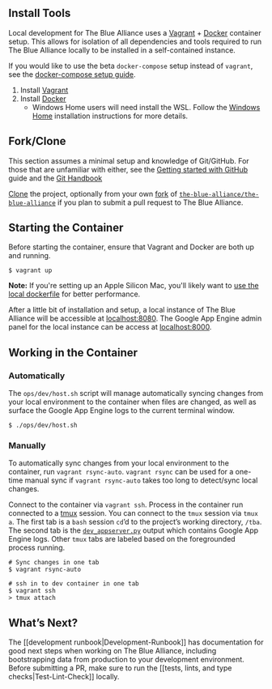 ## Install Tools
Local development for The Blue Alliance uses a [Vagrant](https://www.vagrantup.com/) + [Docker](https://www.docker.com/) container setup. This allows for isolation of all dependencies and tools required to run The Blue Alliance locally to be installed in a self-contained instance.

If you would like to use the beta `docker-compose` setup instead of `vagrant`, see the [docker-compose setup guide](Setup-Guide-Beta.md).

1. Install [Vagrant](https://www.vagrantup.com/downloads)
2. Install [Docker](https://docs.docker.com/get-docker/)
	* Windows Home users will need install the WSL. Follow the [Windows Home](https://docs.docker.com/docker-for-windows/install-windows-home/) installation instructions for more details.

## Fork/Clone
This section assumes a minimal setup and knowledge of Git/GitHub. For those that are unfamiliar with either, see the [Getting started with GitHub](https://help.github.com/en/github/getting-started-with-github) guide and the [Git Handbook](https://guides.github.com/introduction/git-handbook/)

[Clone](https://help.github.com/en/github/creating-cloning-and-archiving-repositories/cloning-a-repository) the project, optionally from your own [fork](https://help.github.com/en/github/getting-started-with-github/fork-a-repo) of [`the-blue-alliance/the-blue-alliance`](https://github.com/the-blue-alliance/the-blue-alliance) if you plan to submit a pull request to The Blue Alliance.

## Starting the Container
Before starting the container, ensure that Vagrant and Docker are both up and running.
```
$ vagrant up
```

**Note:** If you're setting up an Apple Silicon Mac, you'll likely want to [use the local dockerfile](https://github.com/the-blue-alliance/the-blue-alliance/wiki/Development-Runbook#using-the-local-dockerfile) for better performance.

After a little bit of installation and setup, a local instance of The Blue Alliance will be accessible at [localhost:8080](http://localhost:8080). The Google App Engine admin panel for the local instance can be access at [localhost:8000](http://localhost:8000).

## Working in the Container
### Automatically
The `ops/dev/host.sh` script will manage automatically syncing changes from your local environment to the container when files are changed, as well as surface the Google App Engine logs to the current terminal window.
```
$ ./ops/dev/host.sh
```

### Manually
To automatically sync changes from your local environment to the container, run `vagrant rsync-auto`. `vagrant rsync` can be used for a one-time manual sync if `vagrant rsync-auto` takes too long to detect/sync local changes.

Connect to the container via `vagrant ssh`. Process in the container run connected to a [tmux](https://github.com/tmux/tmux/wiki) session. You can connect to the `tmux` session via `tmux a`. The first tab is a `bash` session `cd`’d to the project’s working directory, `/tba`. The second tab is the [`dev_appserver.py`](https://cloud.google.com/appengine/docs/standard/python3/testing-and-deploying-your-app#local-dev-server) output which contains Google App Engine logs. Other `tmux` tabs are labeled based on the foregrounded process running.

```
# Sync changes in one tab
$ vagrant rsync-auto

# ssh in to dev container in one tab
$ vagrant ssh
> tmux attach
```

## What’s Next?
The [[development runbook|Development-Runbook]] has documentation for good next steps when working on The Blue Alliance, including bootstrapping data from production to your development environment. Before submitting a PR, make sure to run the [[tests, lints, and type checks|Test-Lint-Check]] locally.
